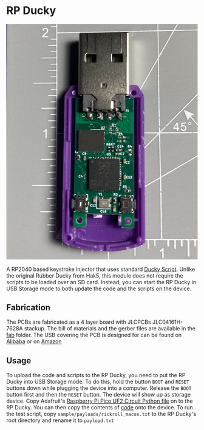 # RP Ducky

![V4 PCB](./assets/rp_ducky_v4.png "V4 PCB")

A RP2040 based keystroke injector that uses standard [Ducky Script](https://docs.hak5.org/hak5-usb-rubber-ducky/duckyscript-tm-quick-reference). Unlike the original Rubber Ducky from Hak5, this module does not require the scripts to be loaded over an SD card. Instead, you can start the RP Ducky in USB Storage mode to both update the code and the scripts on the device.

## Fabrication

The PCBs are fabricated as a 4 layer board with JLCPCBs JLC04161H-7628A stackup. The bill of materials and the gerber files are available in the [fab](./fab) folder. The USB covering the PCB is designed for can be found on [Alibaba](https://www.alibaba.com/product-detail/Custom-Logo-2-0-3-0_1600456187162.html?spm=a2700.galleryofferlist.p_offer.d_image.72eb3e85w6j8S4&s=p) or on [Amazon](https://www.amazon.ca/RAOYI-Drives-Memory-Storage-Swivel/dp/B07KS1TTCH?ref_=ast_slp_dp&th=1) 

## Usage

To upload the code and scripts to the RP Ducky, you need to put the RP Ducky into USB Storage mode. To do this, hold the button `BOOT` and `RESET` buttons down while plugging the device into a computer. Release the `BOOT` button first and then the `RESET` button. The device will show up as storage device. Copy Adafruit's [Raspberry Pi Pico UF2 Circuit Python file](https://circuitpython.org/board/raspberry_pi_pico/) on to the RP Ducky. You can then copy the contents of [code](./code/) onto the device. To run the test script, copy `sample/payloads/rickroll_macos.txt` to the RP Ducky's root directory and rename it to `payload.txt` 